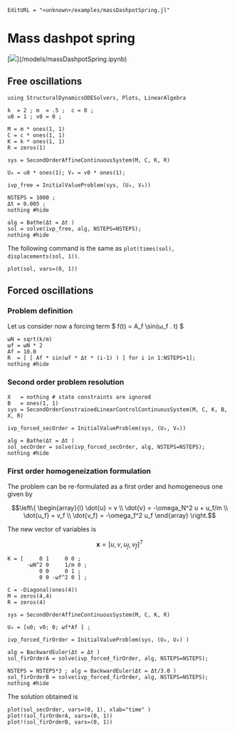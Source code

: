 ```@meta
EditURL = "<unknown>/examples/massDashpotSpring.jl"
```

# Mass dashpot spring

[![](https://img.shields.io/badge/show-nbviewer-579ACA.svg)](<unknown>/models/massDashpotSpring.ipynb)

## Free oscillations

```@example massDashpotSpring
using StructuralDynamicsODESolvers, Plots, LinearAlgebra

k  = 2 ; m  = .5 ;  c = 0 ;
u0 = 1 ; v0 = 0 ;

M = m * ones(1, 1)
C = c * ones(1, 1)
K = k * ones(1, 1)
R = zeros(1)

sys = SecondOrderAffineContinuousSystem(M, C, K, R)

U₀ = u0 * ones(1); V₀ = v0 * ones(1);

ivp_free = InitialValueProblem(sys, (U₀, V₀))

NSTEPS = 1000 ;
Δt = 0.005 ;
nothing #hide
```

```@example massDashpotSpring
alg = Bathe(Δt = Δt )
sol = solve(ivp_free, alg, NSTEPS=NSTEPS);
nothing #hide
```

The following command is the same as `plot(times(sol), displacements(sol, 1))`.

```@example massDashpotSpring
plot(sol, vars=(0, 1))
```

## Forced oscillations

### Problem definition
Let us consider now a forcing term $ f(t) = A_f \sin(ω_f . t) $

```@example massDashpotSpring
ωN = sqrt(k/m)
ωf = ωN * 2
Af = 10.0
R  = [ [ Af * sin(ωf * Δt * (i-1) ) ] for i in 1:NSTEPS+1];
nothing #hide
```

### Second order problem resolution

```@example massDashpotSpring
X   = nothing # state constraints are ignored
B   = ones(1, 1)
sys = SecondOrderConstrainedLinearControlContinuousSystem(M, C, K, B, X, R)

ivp_forced_secOrder = InitialValueProblem(sys, (U₀, V₀))

alg = Bathe(Δt = Δt )
sol_secOrder = solve(ivp_forced_secOrder, alg, NSTEPS=NSTEPS);
nothing #hide
```

### First order homogeneization formulation
The problem can be re-formulated as a first order and homogeneous one given by


```math
\left\{
\begin{array}{l}
\dot{u} = v \\
\dot{v} = -\omega_N^2 u + u_f/m \\
\dot{u_f} = v_f \\
\dot{v_f} = -\omega_f^2 u_f
\end{array}
\right.
```
The new vector of variables is

```math
\textbf{x} = [ u, v, u_f, v_f ]^T
```

```@example massDashpotSpring
K = [     0 1     0 0 ;
      -ωN^2 0     1/m 0 ;
          0 0     0 1 ;
          0 0 -ωf^2 0 ] ;

C = -Diagonal(ones(4))
M = zeros(4,4)
R = zeros(4)

sys = SecondOrderAffineContinuousSystem(M, C, K, R)

U₀ = [u0; v0; 0; ωf*Af ] ;

ivp_forced_firOrder = InitialValueProblem(sys, (U₀, U₀) )

alg = BackwardEuler(Δt = Δt )
sol_firOrderA = solve(ivp_forced_firOrder, alg, NSTEPS=NSTEPS);

NSTEPS = NSTEPS*3 ; alg = BackwardEuler(Δt = Δt/3.0 )
sol_firOrderB = solve(ivp_forced_firOrder, alg, NSTEPS=NSTEPS);
nothing #hide
```

The solution obtained is

```@example massDashpotSpring
plot(sol_secOrder, vars=(0, 1), xlab="time" )
plot!(sol_firOrderA, vars=(0, 1))
plot!(sol_firOrderB, vars=(0, 1))
```

